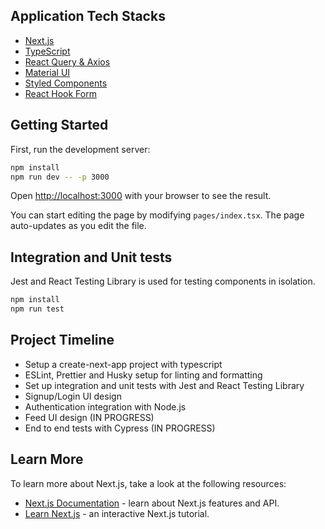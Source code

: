 ## Application Tech Stacks

- [Next.js](https://nextjs.org/docs)
- [TypeScript](https://www.typescriptlang.org/)
- [React Query & Axios](https://react-query.tanstack.com/)
- [Material UI](https://mui.com/)
- [Styled Components](https://styled-components.com/)
- [React Hook Form](https://react-hook-form.com/)

## Getting Started

First, run the development server:

```bash
npm install
npm run dev -- -p 3000
```

Open [http://localhost:3000](http://localhost:3000) with your browser to see the result.

You can start editing the page by modifying `pages/index.tsx`. The page auto-updates as you edit the file.

## Integration and Unit tests

Jest and React Testing Library is used for testing components in isolation.

```bash
npm install
npm run test
```

## Project Timeline

- Setup a create-next-app project with typescript
- ESLint, Prettier and Husky setup for linting and formatting
- Set up integration and unit tests with Jest and React Testing Library
- Signup/Login UI design
- Authentication integration with Node.js
- Feed UI design (IN PROGRESS)
- End to end tests with Cypress (IN PROGRESS)

## Learn More

To learn more about Next.js, take a look at the following resources:

- [Next.js Documentation](https://nextjs.org/docs) - learn about Next.js features and API.
- [Learn Next.js](https://nextjs.org/learn) - an interactive Next.js tutorial.

